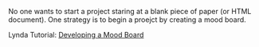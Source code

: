 No one wants to start a project staring at a blank piece of paper \(or HTML document\). One strategy is to begin a proejct by creating a mood board.

Lynda Tutorial: [Developing a Mood Board ](https://www.lynda.com/Design-Color-tutorials/Welcome/141129/159874-4.html)

